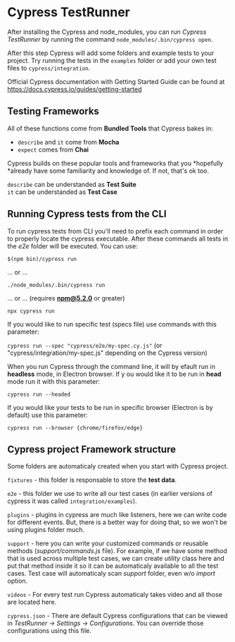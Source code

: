 # Cypress TestRunner

After installing the Cypress and node_modules, you can run *Cypress TestRunner* by running the command ```node_modules/.bin/cypress open```. <br/>

After this step Cypress will add some folders and example tests to your project. Try running the tests in the ```examples``` folder or add your own test files to ```cypress/integration```.<br/>

Official Cypress documentation with Getting Started Guide can be found at https://docs.cypress.io/guides/getting-started

## Testing Frameworks 
All of these functions come from **Bundled Tools** that Cypress bakes in:
  * ```describe``` and ```it``` come from **Mocha**
  * ```expect``` comes from **Chai**

Cypress builds on these popular tools and frameworks that you *hopefully *already have some familiarity and knowledge of. If not, that's ok too.<br/>

```describe``` can be understanded as **Test Suite**<br/>
```it``` can be understanded as **Test Case**

## Running Cypress tests from the CLI

To run cypress tests from CLI you'll need to prefix each command in order to properly locate the cypress executable. After these commands all tests in the *e2e* folder will be executed. You can use:<br/>

```$(npm bin)/cypress run``` <br/>

... or ... <br/>

```./node_modules/.bin/cypress run```<br/>

... or ... (requires **npm@5.2.0** or greater)<br/>

```npx cypress run``` <br/>

If you would like to run specific test (specs file) use commands with this parameter:<br/>

```cypress run --spec "cypress/e2e/my-spec.cy.js"``` (or "cypress/integration/my-spec.js" depending on the Cypress version)

When you run Cypress through the command line, it will by efault run in **headless** mode, in Electron browser. If y ou would like it to be run in **head** mode run it with this parameter: <br/>

```cypress run --headed``` <br/>

If you would like your tests to be run in specific browser (Electron is by default) use this parameter:<br/>

```cypress run --browser {chrome/firefox/edge}``` 


## Cypress project Framework structure

Some folders are automaticaly created when you start with Cypress project.  <br/>

```fixtures``` - this folder is responsable to store the **test data**. <br/>

```e2e``` - this folder we use to write all our test cases (in earlier versions of cypress it was called ```integration/examples```).<br/>

```plugins``` - plugins in cypress are much like listeners, here we can write code for different events. But, there is a better way for doing that, so we won't be using plugins folder much. <br/>

```support``` - here you can write your customized commands or reusable methods (*support/commands.js* file). For example, if we have some method that is used across multiple test cases, we can create *utility* class here and put that method inside it so it can be automaticaly available to all the test cases. Test case will automaticaly scan *support* folder, even w/o *import* option. <br/>

```videos``` - For every test run Cypress automaticaly takes video and all those are located here. 

```cypress.json``` - There are default Cypress configurations that can be viewed in *TestRunner -> Settings -> Configurations*. You can override those configurations using this file.